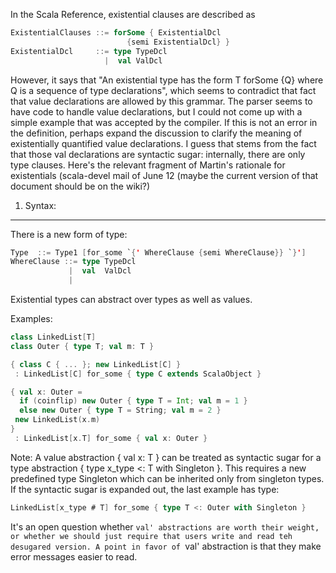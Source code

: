 In the Scala Reference, existential clauses are described as 
```scala
ExistentialClauses ::= forSome { ExistentialDcl
                          {semi ExistentialDcl} }
ExistentialDcl     ::= type TypeDcl
                     |  val ValDcl
```
However, it says that "An existential type has the form T forSome {Q} where Q is a sequence of type declarations", which seems to contradict that fact that value declarations are allowed by this grammar.  The parser seems to have code to handle value declarations, but I could not come up with a simple example that was accepted by the compiler.  If this is not an error in the definition, perhaps expand the discussion to clarify the meaning of existentially quantified value declarations.
I guess that stems from the fact that those val declarations are syntactic sugar: internally, there are only type clauses. Here's the relevant fragment of Martin's rationale for existentials (scala-devel mail of June 12 (maybe the current version of that document should be on the wiki?)

1. Syntax:
----------

There is a new form of type:
```scala
Type  ::= Type1 [for_some `{' WhereClause {semi WhereClause}} `}']
WhereClause ::= type TypeDcl
             |  val  ValDcl
             |
```
Existential types can abstract over types as well as values.

Examples:
```scala
class LinkedList[T]
class Outer { type T; val m: T }

{ class C { ... }; new LinkedList[C] }
 : LinkedList[C] for_some { type C extends ScalaObject }

{ val x: Outer =
  if (coinflip) new Outer { type T = Int; val m = 1 }
  else new Outer { type T = String; val m = 2 }
 new LinkedList(x.m)
}
 : LinkedList[x.T] for_some { val x: Outer }
```
Note: A value abstraction { val x: T } can be treated as syntactic sugar for
a type abstraction { type x_type <: T with Singleton }. This requires a new
predefined type Singleton which can be inherited only from singleton types.
If the syntactic sugar is expanded out, the last example has type:
```scala
LinkedList[x_type # T] for_some { type T <: Outer with Singleton }
```
It's an open question whether `val' abstractions are worth their
weight, or whether we should just require that users write and read
teh desugared version. A point in favor of `val' abstraction is that
they make error messages easier to read.

